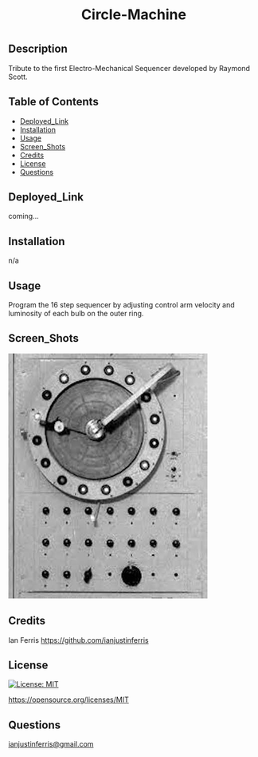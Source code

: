 # <h1 align="center"> Circle-Machine <h1>

## Description

Tribute to the first Electro-Mechanical Sequencer developed by Raymond Scott. 

## Table of Contents

- [Deployed_Link](#Deployed_Link)
- [Installation](#Installation)
- [Usage](#Usage)
- [Screen_Shots](#Screen_Shots)
- [Credits](#Credits)
- [License](#License)
- [Questions](#Questions)

## Deployed_Link

coming...

## Installation

n/a

## Usage

Program the 16 step sequencer by adjusting control arm velocity and luminosity of each bulb on the outer ring. 

## Screen_Shots

![Screen Shot](/assets/circle_machine.jpeg)


## Credits

Ian Ferris https://github.com/ianjustinferris

## License

[![License: MIT](https://img.shields.io/badge/License-MIT-yellow.svg)](https://opensource.org/licenses/MIT)

https://opensource.org/licenses/MIT

## Questions

ianjustinferris@gmail.com